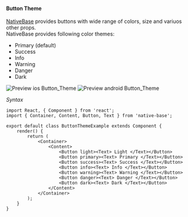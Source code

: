 #### Button Theme

[NativeBase](https://nativebase.io/) provides buttons with wide range of colors, size and variuos other props.<br />
NativeBase provides following color themes:
  * Primary (default)
  * Success
  * Info
  * Warning
  * Danger
  * Dark<br />

![Preview ios Button_Theme](https://raw.githubusercontent.com/GeekyAnts/NativeBase-KitchenSink/master/screenshots/ios/buttons.png)
![Preview android Button_Theme](https://raw.githubusercontent.com/GeekyAnts/NativeBase-KitchenSink/master/screenshots/android/buttons.png)

*Syntax*

<pre class="line-numbers"><code class="language-jsx">import React, { Component } from 'react';
import { Container, Content, Button, Text } from 'native-base';
​
export default class ButtonThemeExample extends Component {
    render() {
        return (
            &lt;Container>
                &lt;Content>
                    &lt;Button light>&lt;Text> Light &lt;/Text>&lt;/Button>
                    &lt;Button primary>&lt;Text> Primary &lt;/Text>&lt;/Button>
                    &lt;Button success>&lt;Text> Success &lt;/Text>&lt;/Button>
                    &lt;Button info>&lt;Text> Info &lt;/Text>&lt;/Button>
                    &lt;Button warning>&lt;Text> Warning &lt;/Text>&lt;/Button>
                    &lt;Button danger>&lt;Text> Danger &lt;/Text>&lt;/Button>
                    &lt;Button dark>&lt;Text> Dark &lt;/Text>&lt;/Button>
                &lt;/Content>
            &lt;/Container>
        );
    }
}</code></pre><br />
